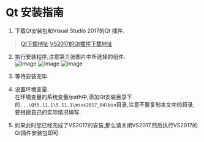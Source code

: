 Qt 安装指南
======

1. 下载Qt安装包和Visual Studio 2017的Qt 插件.<br>
> [Qt下载地址](http://download.qt.io/archive/qt/5.11/5.11.1/qt-opensource-windows-x86-5.11.1.exe)
> [VS2017的Qt插件下载地址](http://download.qt.io/archive/vsaddin/qt-vsaddin-msvc2017-2.2.1.vsix)

2. 执行安装程序,注意第三张图片中所选择的组件.<br>
![image](https://github.com/AngelaViVi/Evision/blob/master/doc/qtinstall_1.png)
![image](https://github.com/AngelaViVi/Evision/blob/master/doc/qtinstall_2.png)
![image](https://github.com/AngelaViVi/Evision/blob/master/doc/qtinstall_3.png)
3. 等待安装完毕.<br>

4. 设置环境变量.<br>
在环境变量的系统变量/path中,添加Qt安装目录下的`...\Qt5.11.1\5.11.1\msvc2017_64\bin`目录,注意不要复制本文中的目录,要根据自己的实际情况填写.<br>

5. 如果此时您已经完成了VS2017的安装,那么请关闭VS2017,然后执行VS2017的Qt插件安装包即可.<br>